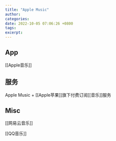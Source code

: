 ```yaml
---
title: "Apple Music"
author: 
categories: 
date: 2022-10-05 07:06:26 +0800
tags: 
excerpt: 
---
```







## App

[[Apple音乐]]


## 服务

Apple Music +
[[Apple苹果]]旗下付费订阅[[音乐]]服务


## Misc

[[网易云音乐]]

[[QQ音乐]]

